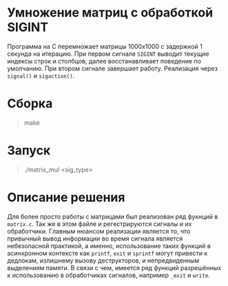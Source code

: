 # Умножение матриц с обработкой SIGINT
Программа на C перемножает матрицы 1000x1000 с задержкой 1 секунда на итерацию. При первом сигнале `SIGINT` выводит текущие индексы строк и столбцов, далее восстанавливает поведение по умолчанию. При втором сигнале завершает работу. Реализация через `signal()` и `sigaction()`.

# Сборка
> make

# Запуск
> ./matrix_mul \<sig_type\>

# Описание решения
Для более просто работы с матрицами был реализован ряд фукнций в `matrix.c`. Так же в этом файле и регестрируются сигналы и их обработчики. Главным нюансом реализации является то, что привычный вывод информации во время сигнала является небезопасной практикой, а именно, использование таких функций в асинхронном контексте как `printf`, `exit` и `sprintf` могут привести к дедлокам, излишнему вызову деструкторов, и непредвиденным выделениям памяти. В связи с чем, имеется ряд функций разрешённых к использованию в обработчиках сигналов, например `_exit` и `write`.
